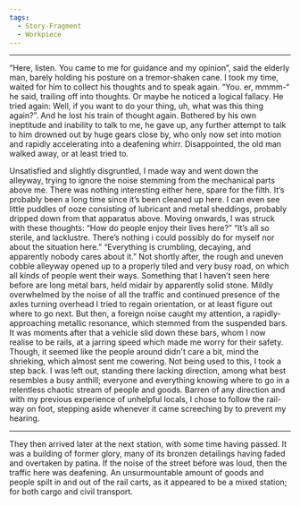 ```yaml
---
tags:
  - Story-Fragment
  - Workpiece
---
```

---
“Here, listen. You came to me for guidance and my opinion”, said the elderly man, barely holding his posture on a tremor-shaken cane. 
I took my time, waited for him to collect his thoughts and to speak again.
“You. er, mmmm-“ he said, trailing off into thoughts. Or maybe he noticed a logical fallacy.
He tried again: Well, if you want to do your thing, uh, what was this thing again?”.
	And he lost his train of thought again.
Bothered by his own ineptitude and inability to talk to me, he gave up, any further attempt to talk to him drowned out by huge gears close by, who only now set into motion and rapidly accelerating into a deafening whirr. 
Disappointed, the old man walked away, or at least tried to. 

Unsatisfied and slightly disgruntled, I made way and went down the alleyway, trying to ignore the noise stemming from the mechanical parts above me.  There was nothing interesting either here, spare for the filth. It’s probably been a long time since it’s been cleaned up here. I can even see little puddles of ooze consisting of lubricant and metal sheddings, probably dripped down from that apparatus above. 
Moving onwards, I was struck with these thoughts:
		“How do people enjoy their lives here?”
	“It’s all so sterile, and lacklustre. There’s nothing i could possibly do for myself nor about the situation here.”
		“Everything is crumbling, decaying, and apparently nobody cares about it.”
Not shortly after, the rough and uneven cobble alleyway opened up to a properly tiled and very busy road, on which all kinds of people went their ways. Something that I haven’t seen here before are long metal bars, held midair by apparently solid stone. 
Mildly overwhelmed by the noise of all the traffic and continued presence of the axles turning overhead I tried to regain orientation, or at least figure out where to go next. 
But then, a foreign noise caught my attention, a rapidly-approaching metallic resonance, which stemmed from the suspended bars. It was moments after that a vehicle slid down these bars, whom I now realise to be rails, at a jarring speed which made me worry for their safety. 
Though, it seemed like the people around didn't care a bit, mind the shrieking, which almost sent me cowering. Not being used to this, I took a step back. 
I was left out, standing there lacking direction, among what best resembles a busy anthill; everyone and everything knowing where to go in a relentless chaotic stream of people and goods. 
Barren of any direction and with my previous experience of unhelpful locals, I chose to follow the rail-way on foot, stepping aside whenever it came screeching by to prevent my hearing. 

---
They then arrived later at the next station, with some time having passed. It was a building of former glory, many of its bronzen detailings having faded and overtaken by patina. If the noise of the street before was loud, then the traffic here was deafening. An unsurmountable amount of goods and people spilt in and out of the rail carts, as it appeared to be a mixed station; for both cargo and civil transport. 

